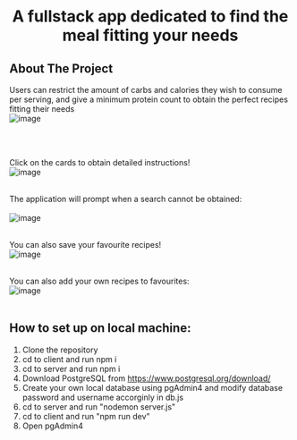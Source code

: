 # **<p align="center" text="bold">A fullstack app dedicated to find the meal fitting your needs</p>**

## About The Project
Users can restrict the amount of carbs and calories they wish to consume per serving, and give a minimum protein count to 
obtain the perfect recipes fitting their needs
<br>
![image](https://github.com/airickLeo/MealForU/assets/88010729/4c681500-960a-4da2-bdc4-7cec78e7265a)

<br>
<br>

Click on the cards to obtain detailed instructions!
<br>
![image](https://github.com/airickLeo/MealForU/assets/88010729/5bafb9e5-f599-4254-ba11-94941d86b600)
<br><br>

The application will prompt when a search cannot be obtained:
<br>
<br>
![image](https://github.com/airickLeo/MealForU/assets/88010729/8c307b3d-a5b9-44c1-bff6-ad14d0ea734c)
<br>
<br>

You can also save your favourite recipes!
<br>
![image](https://github.com/airickLeo/MealForU/assets/88010729/8ed579d8-7912-4afb-a613-e810cc19daee)
<br>
<br>

You can also add your own recipes to favourites:
<br>
![image](https://github.com/airickLeo/MealForU/assets/88010729/a15b38b2-0114-4885-b404-abffe8246d65)
<br>
<br>

## How to set up on local machine:
1. Clone the repository
2. cd to client and run npm i
3. cd to server and run npm i
4. Download PostgreSQL from https://www.postgresql.org/download/
5. Create your own local database using pgAdmin4 and modify database password and username accorginly in db.js
6. cd to server and run "nodemon server.js"
7. cd to client and run "npm run dev"
8. Open pgAdmin4
